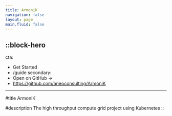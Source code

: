 ```yaml
---
title: ArmoniK
navigation: false
layout: page
main.fluid: false
---
```


::block-hero
---
cta:
  - Get Started
  - /guide
secondary:
  - Open on GitHub →
  - https://github.com/aneoconsulting/ArmoniK
---

#title
ArmoniK

#description
The high throughput compute grid project using Kubernetes
::
